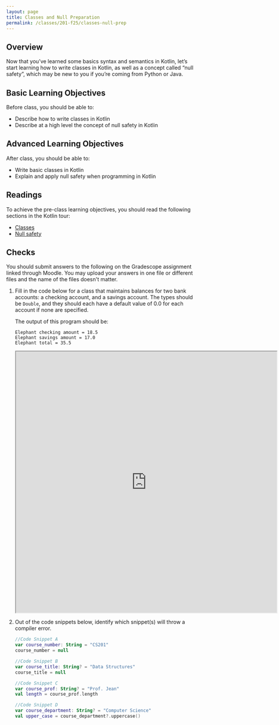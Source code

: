 ```yaml
---
layout: page
title: Classes and Null Preparation
permalink: /classes/201-f25/classes-null-prep
---
```


## Overview
Now that you’ve learned some basics syntax and semantics in Kotlin, let’s start learning how to write classes in Kotlin, as well as a concept called “null safety”, which may be new to you if you’re coming from Python or Java.

## Basic Learning Objectives
Before class, you should be able to:
* Describe how to write classes in Kotlin
* Describe at a high level the concept of null safety in Kotlin

## Advanced Learning Objectives
After class, you should be able to:
* Write basic classes in Kotlin
* Explain and apply null safety when programming in Kotlin

## Readings
To achieve the pre-class learning objectives, you should read the following sections in the Kotlin tour:

* [Classes](https://kotlinlang.org/docs/kotlin-tour-classes.html)
* [Null safety](https://kotlinlang.org/docs/kotlin-tour-null-safety.html)


## Checks
You should submit answers to the following on the Gradescope assignment linked through Moodle. You may upload your answers in one file or different files and the name of the files doesn't matter.
1. Fill in the code below for a class that maintains balances for two bank accounts: a checking account, and a savings account. The types should be `Double`, and they should each have a default value of 0.0 for each account if none are specified.

    The output of this program should be:
    ```
    Elephant checking amount = 18.5
    Elephant savings amount = 17.0
    Elephant total = 35.5
    ```
    <iframe src="https://pl.kotl.in/4ffgXyuEj" width="700" height="700"></iframe>

2. Out of the code snippets below, identify which snippet(s) will throw a compiler error.

    ```kotlin
    //Code Snippet A
    var course_number: String = "CS201"
    course_number = null

    //Code Snippet B
    var course_title: String? = "Data Structures"
    course_title = null

    //Code Snippet C
    var course_prof: String? = "Prof. Jean"
    val length = course_prof.length

    //Code Snippet D
    var course_department: String? = "Computer Science"
    val upper_case = course_department?.uppercase()
    ```

